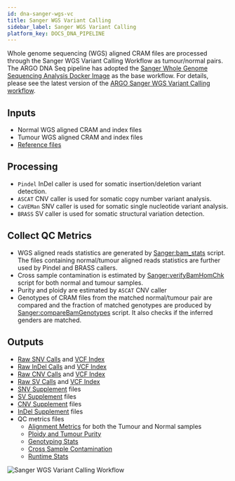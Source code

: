 ```yaml
---
id: dna-sanger-wgs-vc
title: Sanger WGS Variant Calling
sidebar_label: Sanger WGS Variant Calling
platform_key: DOCS_DNA_PIPELINE
---
```


Whole genome sequencing (WGS) aligned CRAM files are processed through the Sanger WGS Variant Calling Workflow as tumour/normal pairs. The ARGO DNA Seq pipeline has adopted the [Sanger Whole Genome Sequencing Analysis Docker Image](https://quay.io/wtsicgp/dockstore-cgpwgs:2.1.0) as the base workflow. For details, please see the latest version of the [ARGO Sanger WGS Variant Calling workflow](https://github.com/icgc-argo/sanger-wgs-variant-calling/releases).

## Inputs

- Normal WGS aligned CRAM and index files
- Tumour WGS aligned CRAM and index files
- [Reference files](ftp://ftp.sanger.ac.uk/pub/cancer/dockstore/human/GRCh38_hla_decoy_ebv)

## Processing

- `Pindel` InDel caller is used for somatic insertion/deletion variant detection.
- `ASCAT` CNV caller is used for somatic copy number variant analysis.
- `CaVEMan` SNV caller is used for somatic single nucleotide variant analysis.
- `BRASS` SV caller is used for somatic structural variation detection.

## Collect QC Metrics

- WGS aligned reads statistics are generated by [Sanger:bam_stats](https://github.com/ICGC-TCGA-PanCancer/PCAP-core/blob/master/bin/bam_stats.pl) script. The files containing normal/tumour aligned reads statistics are further used by Pindel and BRASS callers.
- Cross sample contamination is estimated by [Sanger:verifyBamHomChk](https://github.com/cancerit/cgpNgsQc/blob/develop/bin/verifyBamHomChk.pl) script for both normal and tumour samples.
- Purity and ploidy are estimated by `ASCAT` CNV caller
- Genotypes of CRAM files from the matched normal/tumour pair are compared and the fraction of matched genotypes are produced by [Sanger:compareBamGenotypes](https://github.com/cancerit/cgpNgsQc/blob/develop/bin/compareBamGenotypes.pl) script. It also checks if the inferred genders are matched.

## Outputs

- [Raw SNV Calls](/docs/data/variant-calls#raw-snv-calls) and [VCF Index](/docs/data/variant-calls#vcf-index)
- [Raw InDel Calls](/docs/data/variant-calls#raw-indel-calls) and [VCF Index](/docs/data/variant-calls#vcf-index)
- [Raw CNV Calls](/docs/data/variant-calls#raw-cnv-calls) and [VCF Index](/docs/data/variant-calls#vcf-index)
- [Raw SV Calls](/docs/data/variant-calls#raw-sv-calls) and [VCF Index](/docs/data/variant-calls#vcf-index)
- [SNV Supplement](/docs/data/variant-calls#snv-supplement) files
- [SV Supplement](/docs/data/variant-calls#sv-supplement) files
- [CNV Supplement](/docs/data/variant-calls#cnv-supplement) files
- [InDel Supplement](/docs/data/variant-calls#indel-supplement) files
- QC metrics files
  - [Alignment Metrics](/docs/data/qc-metrics#aligned-reads-qc) for both the Tumour and Normal samples
  - [Ploidy and Tumour Purity](/docs/data/qc-metrics#analysis-qc)
  - [Genotyping Stats](/docs/data/qc-metrics#analysis-qc)
  - [Cross Sample Contamination](/docs/data/qc-metrics#sample-qc)
  - [Runtime Stats](/docs/data/qc-metrics#analysis-qc)

![Sanger WGS Variant Calling Workflow](/assets/analysis-workflows/ARGO-WGS-variant-calling.png)
